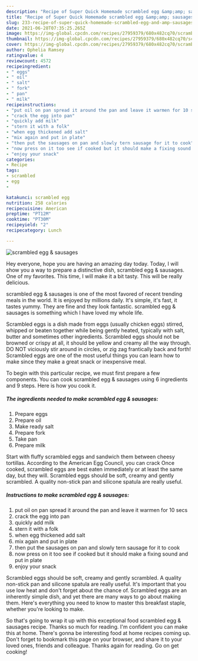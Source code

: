 ```yaml
---
description: "Recipe of Super Quick Homemade scrambled egg &amp;amp; sausages"
title: "Recipe of Super Quick Homemade scrambled egg &amp;amp; sausages"
slug: 233-recipe-of-super-quick-homemade-scrambled-egg-and-amp-sausages
date: 2021-06-28T07:35:25.265Z
image: https://img-global.cpcdn.com/recipes/27959379/680x482cq70/scrambled-egg-sausages-recipe-main-photo.jpg
thumbnail: https://img-global.cpcdn.com/recipes/27959379/680x482cq70/scrambled-egg-sausages-recipe-main-photo.jpg
cover: https://img-global.cpcdn.com/recipes/27959379/680x482cq70/scrambled-egg-sausages-recipe-main-photo.jpg
author: Ophelia Ramsey
ratingvalue: 4
reviewcount: 4572
recipeingredient:
- " eggs"
- " oil"
- " salt"
- " fork"
- " pan"
- " milk"
recipeinstructions:
- "put oil on pan spread it around the pan and leave it warmen for 10 secs"
- "crack the egg into pan"
- "quickly add milk"
- "stern it with a folk"
- "when egg thickened add salt"
- "mix again and put in plate"
- "then put the sausages on pan and slowly tern sausage for it to cook"
- "now press on it too see if cooked but it should make a fixing sound and put in plate"
- "enjoy your snack"
categories:
- Recipe
tags:
- scrambled
- egg
- 

katakunci: scrambled egg  
nutrition: 258 calories
recipecuisine: American
preptime: "PT12M"
cooktime: "PT30M"
recipeyield: "2"
recipecategory: Lunch

---
```



![scrambled egg &amp; sausages](https://img-global.cpcdn.com/recipes/27959379/680x482cq70/scrambled-egg-sausages-recipe-main-photo.jpg)

Hey everyone, hope you are having an amazing day today. Today, I will show you a way to prepare a distinctive dish, scrambled egg &amp; sausages. One of my favorites. This time, I will make it a bit tasty. This will be really delicious.

scrambled egg &amp; sausages is one of the most favored of recent trending meals in the world. It is enjoyed by millions daily. It's simple, it's fast, it tastes yummy. They are fine and they look fantastic. scrambled egg &amp; sausages is something which I have loved my whole life.

Scrambled eggs is a dish made from eggs (usually chicken eggs) stirred, whipped or beaten together while being gently heated, typically with salt, butter and sometimes other ingredients. Scrambled eggs should not be browned or crispy at all, it should be yellow and creamy all the way through. DO NOT viciously stir around in circles, or zig zag frantically back and forth! Scrambled eggs are one of the most useful things you can learn how to make since they make a great snack or inexpensive meal.


To begin with this particular recipe, we must first prepare a few components. You can cook scrambled egg &amp; sausages using 6 ingredients and 9 steps. Here is how you cook it.

<!--inarticleads1-->

##### The ingredients needed to make scrambled egg &amp; sausages:

1. Prepare  eggs
1. Prepare  oil
1. Make ready  salt
1. Prepare  fork
1. Take  pan
1. Prepare  milk


Start with fluffy scrambled eggs and sandwich them between cheesy tortillas. According to the American Egg Council, you can crack Once cooked, scrambled eggs are best eaten immediately or at least the same day, but they will. Scrambled eggs should be soft, creamy and gently scrambled. A quality non-stick pan and silicone spatula are really useful. 

<!--inarticleads2-->

##### Instructions to make scrambled egg &amp; sausages:

1. put oil on pan spread it around the pan and leave it warmen for 10 secs
1. crack the egg into pan
1. quickly add milk
1. stern it with a folk
1. when egg thickened add salt
1. mix again and put in plate
1. then put the sausages on pan and slowly tern sausage for it to cook
1. now press on it too see if cooked but it should make a fixing sound and put in plate
1. enjoy your snack


Scrambled eggs should be soft, creamy and gently scrambled. A quality non-stick pan and silicone spatula are really useful. It&#39;s important that you use low heat and don&#39;t forget about the chance of. Scrambled eggs are an inherently simple dish, and yet there are many ways to go about making them. Here&#39;s everything you need to know to master this breakfast staple, whether you&#39;re looking to make. 

So that's going to wrap it up with this exceptional food scrambled egg &amp; sausages recipe. Thanks so much for reading. I'm confident you can make this at home. There's gonna be interesting food at home recipes coming up. Don't forget to bookmark this page on your browser, and share it to your loved ones, friends and colleague. Thanks again for reading. Go on get cooking!
